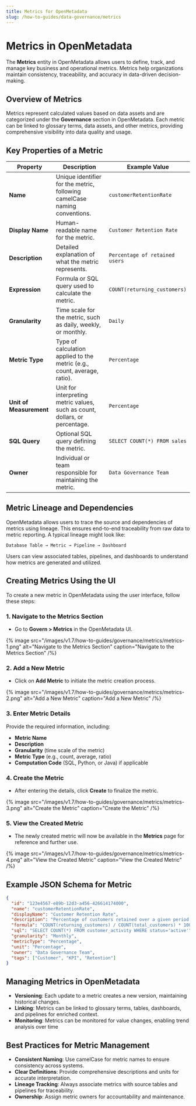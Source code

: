 ```yaml
---
title: Metrics for OpenMetadata
slug: /how-to-guides/data-governance/metrics
---
```


# Metrics in OpenMetadata

The **Metrics** entity in OpenMetadata allows users to define, track, and manage key business and operational metrics. Metrics help organizations maintain consistency, traceability, and accuracy in data-driven decision-making.

## Overview of Metrics

Metrics represent calculated values based on data assets and are categorized under the **Governance** section in OpenMetadata. Each metric can be linked to glossary terms, data assets, and other metrics, providing comprehensive visibility into data quality and usage.

## Key Properties of a Metric

| **Property**        | **Description**                                                           | **Example Value**              |
|---------------------|---------------------------------------------------------------------------|-------------------------------|
| **Name**            | Unique identifier for the metric, following camelCase naming conventions.  | `customerRetentionRate`        |
| **Display Name**    | Human-readable name for the metric.                                        | `Customer Retention Rate`      |
| **Description**     | Detailed explanation of what the metric represents.                        | `Percentage of retained users` |
| **Expression**      | Formula or SQL query used to calculate the metric.                         | `COUNT(returning_customers)`   |
| **Granularity**     | Time scale for the metric, such as daily, weekly, or monthly.              | `Daily`                       |
| **Metric Type**     | Type of calculation applied to the metric (e.g., count, average, ratio).   | `Percentage`                  |
| **Unit of Measurement** | Unit for interpreting metric values, such as count, dollars, or percentage. | `Percentage`              |
| **SQL Query**       | Optional SQL query defining the metric.                                    | `SELECT COUNT(*) FROM sales`  |
| **Owner**           | Individual or team responsible for maintaining the metric.                 | `Data Governance Team`         |

## Metric Lineage and Dependencies

OpenMetadata allows users to trace the source and dependencies of metrics using lineage. This ensures end-to-end traceability from raw data to metric reporting. A typical lineage might look like:

```commandline
Database Table → Metric → Pipeline → Dashboard
```

Users can view associated tables, pipelines, and dashboards to understand how metrics are generated and utilized.

## Creating Metrics Using the UI

To create a new metric in OpenMetadata using the user interface, follow these steps:

### 1. Navigate to the Metrics Section  

- Go to **Govern > Metrics** in the OpenMetadata UI.

{% image
src="/images/v1.7/how-to-guides/governance/metrics/metrics-1.png"
alt="Navigate to the Metrics Section"
caption="Navigate to the Metrics Section"
/%}

### 2. Add a New Metric  

- Click on **Add Metric** to initiate the metric creation process.

{% image
src="/images/v1.7/how-to-guides/governance/metrics/metrics-2.png"
alt="Add a New Metric"
caption="Add a New Metric"
/%}

### 3. Enter Metric Details

Provide the required information, including:

- **Metric Name**  
- **Description**  
- **Granularity** (time scale of the metric)
- **Metric Type** (e.g., count, average, ratio)
- **Computation Code** (SQL, Python, or Java) if applicable

### 4. Create the Metric

- After entering the details, click **Create** to finalize the metric.

{% image
src="/images/v1.7/how-to-guides/governance/metrics/metrics-3.png"
alt="Create the Metric"
caption="Create the Metric"
/%}

### 5. View the Created Metric

- The newly created metric will now be available in the **Metrics** page for reference and further use.

{% image
src="/images/v1.7/how-to-guides/governance/metrics/metrics-4.png"
alt="View the Created Metric"
caption="View the Created Metric"
/%}

## Example JSON Schema for Metric

```json
{
  "id": "123e4567-e89b-12d3-a456-426614174000",
  "name": "customerRetentionRate",
  "displayName": "Customer Retention Rate",
  "description": "Percentage of customers retained over a given period.",
  "formula": "COUNT(returning_customers) / COUNT(total_customers) * 100",
  "sql": "SELECT COUNT(*) FROM customer_activity WHERE status='active'",
  "granularity": "Monthly",
  "metricType": "Percentage",
  "unit": "Percentage",
  "owner": "Data Governance Team",
  "tags": ["Customer", "KPI", "Retention"]
}
```

## Managing Metrics in OpenMetadata

- **Versioning**: Each update to a metric creates a new version, maintaining historical changes.
- **Linking**: Metrics can be linked to glossary terms, tables, dashboards, and pipelines for enriched context.
- **Monitoring**: Metrics can be monitored for value changes, enabling trend analysis over time

## Best Practices for Metric Management

- **Consistent Naming**: Use camelCase for metric names to ensure consistency across systems.
- **Clear Definitions**: Provide comprehensive descriptions and units for accurate interpretation.
- **Lineage Tracking**: Always associate metrics with source tables and pipelines for traceability.
- **Ownership**: Assign metric owners for accountability and maintenance.
